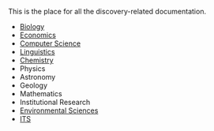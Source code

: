 This is the place for all the discovery-related documentation.

- [Biology](https://github.com/also-systems/pomona/tree/master/discovery/biology)
- [Economics](https://github.com/also-systems/pomona/tree/master/discovery/economics)
- [Computer Science](https://github.com/also-systems/pomona/tree/master/discovery/computerscience)
- [Linguistics](https://github.com/also-systems/pomona/tree/master/discovery/linguistics)
- [Chemistry](https://github.com/Pomona-ITS/hpc/blob/master/discovery/chemistry)
- Physics
- Astronomy
- Geology
- Mathematics
- Institutional Research
- [Environmental Sciences](https://github.com/Pomona-ITS/hpc/tree/master/discovery/envsciences)
- [ITS]()
